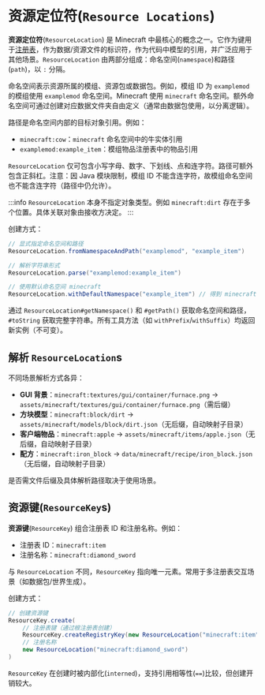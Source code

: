 # **资源定位符**(`Resource Locations`)

**资源定位符**(`ResourceLocation`) 是 Minecraft 中最核心的概念之一。它作为键用于[注册表](registries)，作为数据/资源文件的标识符，作为代码中模型的引用，并广泛应用于其他场景。`ResourceLocation` 由两部分组成：命名空间(`namespace`)和路径(`path`)，以 `:` 分隔。

命名空间表示资源所属的模组、资源包或数据包。例如，模组 ID 为 `examplemod` 的模组使用 `examplemod` 命名空间。Minecraft 使用 `minecraft` 命名空间。额外命名空间可通过创建对应数据文件夹自由定义（通常由数据包使用，以分离逻辑）。

路径是命名空间内部的目标对象引用。例如：
- `minecraft:cow`：`minecraft` 命名空间中的牛实体引用
- `examplemod:example_item`：模组物品注册表中的物品引用

`ResourceLocation` 仅可包含小写字母、数字、下划线、点和连字符。路径可额外包含正斜杠。注意：因 Java 模块限制，模组 ID 不能含连字符，故模组命名空间也不能含连字符（路径中仍允许）。

:::info
`ResourceLocation` 本身不指定对象类型。例如 `minecraft:dirt` 存在于多个位置。具体关联对象由接收方决定。
:::

创建方式：
```java
// 显式指定命名空间和路径
ResourceLocation.fromNamespaceAndPath("examplemod", "example_item")

// 解析字符串形式
ResourceLocation.parse("examplemod:example_item")

// 使用默认命名空间 minecraft
ResourceLocation.withDefaultNamespace("example_item") // 得到 minecraft:example_item
```

通过 `ResourceLocation#getNamespace()` 和 `#getPath()` 获取命名空间和路径，`#toString` 获取完整字符串。所有工具方法（如 `withPrefix`/`withSuffix`）均返回新实例（不可变）。

## 解析 `ResourceLocation`s

不同场景解析方式各异：
- **GUI 背景**：`minecraft:textures/gui/container/furnace.png` → `assets/minecraft/textures/gui/container/furnace.png`（需后缀）
- **方块模型**：`minecraft:block/dirt` → `assets/minecraft/models/block/dirt.json`（无后缀，自动映射子目录）
- **客户端物品**：`minecraft:apple` → `assets/minecraft/items/apple.json`（无后缀，自动映射子目录）
- **配方**：`minecraft:iron_block` → `data/minecraft/recipe/iron_block.json`（无后缀，自动映射子目录）

是否需文件后缀及具体解析路径取决于使用场景。

## **资源键**(`ResourceKey`s)

**资源键**(`ResourceKey`) 组合注册表 ID 和注册名称。例如：
- 注册表 ID：`minecraft:item`
- 注册名称：`minecraft:diamond_sword`

与 `ResourceLocation` 不同，`ResourceKey` 指向唯一元素。常用于多注册表交互场景（如数据包/世界生成）。

创建方式：
```java
// 创建资源键
ResourceKey.create(
    // 注册表键（通过根注册表创建）
    ResourceKey.createRegistryKey(new ResourceLocation("minecraft:item")),
    // 注册名称
    new ResourceLocation("minecraft:diamond_sword")
)
```

`ResourceKey` 在创建时被内部化(`interned`)，支持引用相等性(`==`)比较，但创建开销较大。

[registries]: ../concepts/registries.md
[sides]: ../concepts/sides.md